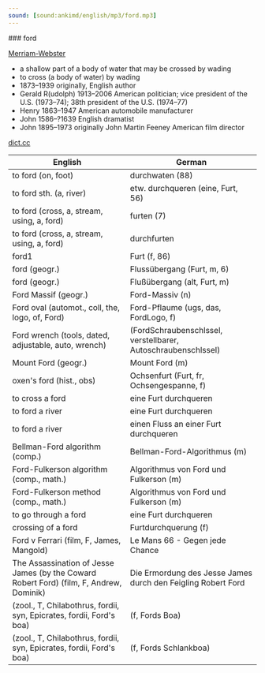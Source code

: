```yaml
---
sound: [sound:ankimd/english/mp3/ford.mp3]
---
```


\### ford

[Merriam-Webster](https://www.merriam-webster.com/dictionary/ford)

- a shallow part of a body of water that may be crossed by wading
- to cross (a body of water) by wading
- 1873–1939 originally, English author
- Gerald R(udolph) 1913–2006 American politician; vice president of the U.S. (1973–74); 38th president of the U.S. (1974–77)
- Henry 1863–1947 American automobile manufacturer
- John 1586–?1639 English dramatist
- John 1895–1973 originally John Martin Feeney American film director

[dict.cc](https://www.dict.cc/ford)

| English        | German       |
| -------------- | ------------ |
| to ford (on, foot) | durchwaten (88) |
| to ford sth. (a, river) | etw. durchqueren (eine, Furt, 56) |
| to ford (cross, a, stream, using, a, ford) | furten (7) |
| to ford (cross, a, stream, using, a, ford) | durchfurten |
| ford1 | Furt (f, 86) |
| ford (geogr.) | Flussübergang (Furt, m, 6) |
| ford (geogr.) | Flußübergang (alt, Furt, m) |
| Ford Massif (geogr.) | Ford-Massiv (n) |
| Ford oval (automot., coll, the, logo, of, Ford) | Ford-Pflaume (ugs, das, FordLogo, f) |
| Ford wrench (tools, dated, adjustable, auto, wrench) |  (FordSchraubenschlssel, verstellbarer, Autoschraubenschlssel) |
| Mount Ford (geogr.) | Mount Ford (m) |
| oxen's ford (hist., obs) | Ochsenfurt (Furt, fr, Ochsengespanne, f) |
| to cross a ford | eine Furt durchqueren |
| to ford a river | eine Furt durchqueren |
| to ford a river | einen Fluss an einer Furt durchqueren |
| Bellman-Ford algorithm (comp.) | Bellman-Ford-Algorithmus (m) |
| Ford-Fulkerson algorithm <FFA> (comp., math.) | Algorithmus von Ford und Fulkerson (m) |
| Ford-Fulkerson method (comp., math.) | Algorithmus von Ford und Fulkerson (m) |
| to go through a ford | eine Furt durchqueren |
| crossing of a ford | Furtdurchquerung (f) |
| Ford v Ferrari (film, F, James, Mangold) | Le Mans 66 - Gegen jede Chance |
| The Assassination of Jesse James (by the Coward Robert Ford) (film, F, Andrew, Dominik) | Die Ermordung des Jesse James durch den Feigling Robert Ford |
|  (zool., T, Chilabothrus, fordii, syn, Epicrates, fordii, Ford's boa) |  (f, Fords Boa) |
|  (zool., T, Chilabothrus, fordii, syn, Epicrates, fordii, Ford's boa) |  (f, Fords Schlankboa) |
